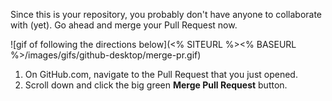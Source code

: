 [//]: # "This is used in both the CLI and Desktop course"

Since this is your repository, you probably don't have anyone to collaborate with (yet). Go ahead and merge your Pull Request now.

![gif of following the directions below](<% SITEURL %><% BASEURL %>/images/gifs/github-desktop/merge-pr.gif)

1. On GitHub.com, navigate to the Pull Request that you just opened.
1. Scroll down and click the big green **Merge Pull Request** button.
